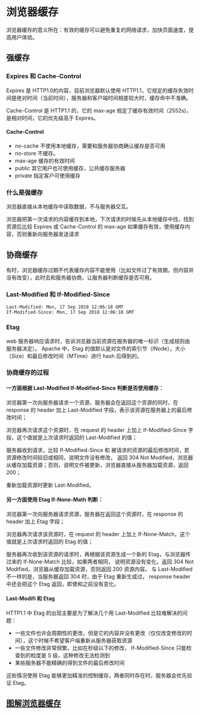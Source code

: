 # 浏览器缓存

浏览器缓存的意义所在：有效的缓存可以避免重复的网络请求，加快页面速度，提高用户体验。

## 强缓存

### Expires 和 Cache-Control

Expires 是 HTTP1.0的内容，目前浏览器默认使用 HTTP1.1，它规定的缓存失效时间是绝对时间（当前时间），服务器和客户端时间相差较大时，缓存命中不准确。

Cache-Control 是 HTTP1.1 的，它的 max-age 规定了缓存有效时间（2552s)，是相对时间，它的优先级高于 Expires。

#### Cache-Control

- no-cache 不使用本地缓存，需要和服务器协商确认缓存是否可用
- no-store 不缓存。
- max-age 缓存的有效时间
- public 其它用户也可使用缓存，公共缓存服务器
- private 指定客户可使用缓存

### 什么是强缓存

浏览器直接从本地缓存中读取数据，不与服务器交互。

浏览器把第一次请求的内容缓存到本地，下次请求的时候先从本地缓存中找，找到资源后比较 Expires 或 Cache-Control 的 max-age 如果缓存有效，使用缓存内容，否则重新向服务器发送请求

## 协商缓存

有时，浏览器缓存过期不代表缓存内容不能使用（比如文件过了有效期，但内容并没有改变），此时去和服务器协商，让服务器判断缓存是否可用。

### Last-Modified 和 If-Modified-Since

```
Last-Modified: Mon, 17 Sep 2018 12:06:18 GMT
If-Modified-Since: Mon, 17 Sep 2018 12:06:18 GMT
```

### Etag 

web 服务器响应请求时，告诉浏览器当前资源在服务器的唯一标识（生成规则由服务器决定）。
Apache 中，Etag 的值默认是对文件的索引节（INode），大小（Size）和最后修改时间（MTime）进行 hash 后得到的。

### 协商缓存的过程

#### 一方面根据 Last-Modified If-Modified-Since 判断是否使用缓存：

浏览器第一次向服务器请求一个资源，服务器会在返回这个资源的同时，在 response 的 header 加上 
Last-Modified 字段，表示该资源在服务器上的最后修改时间；

浏览器再次请求这个资源时，在 request 的 header 上加上 If-Modified-Since 字段，这个值就是上次请求时返回的
Last-Modified 的值；

服务器收到请求，比较 If-Modified-Since 和 被请求的资源的最后修改时间，若资源修改时间较旧或相同，说明文件没有修改，
返回 304 Not Modified，浏览器从缓存加载资源；否则，说明文件被更新，浏览器直接从服务器加载资源，返回 200；

重新加载资源时更新 Last-Modified。

#### 另一方面使用 Etag If-None-Math 判断：

浏览器第一次向服务器请求资源，服务器在返回这个资源时，在 response 的 header 加上 Etag 字段；

浏览器再次请求该资源时，在 request 的 header 上加上 If-None-Match，这个值就是上次请求时返回的 Etag 的值；

服务器再次收到该资源的请求时，再根据该资源生成一个新的 Etag，与浏览器传过来的 If-None-Match 比较，如果两者相同，
说明资源没有变化，返回 304 Not Modified，浏览器从缓存加载资源，否则返回 200 资源内容。
与 Last-Modified 不一样的是，当服务器返回 304 时，由于 Etag 重新生成过，
response header 中还会把这个 Etag 返回，即使和之前没有变化。

#### Last-Modifi 和 Etag

HTTP1.1 中 Etag 的出现主要是为了解决几个用 Last-Modified 比较难解决的问题：

- 一些文件也许会周期性的更改，但是它的内容并没有更改（仅仅改变修改的时间），这个时候不希望客户端重新从服务器获取资源
- 一些文件修改非常频繁，比如在秒级以下的修改， If-Modified-Since 只能检查到的粒度是 S 级，这种修改无法检测到
- 某些服务器不能精确的得到文件的最后修改时间

这些情况使用 Etag 能够更加精准的控制缓存，两者同时存在时，服务器会优先验证 Etag。

## [图解浏览器缓存](https://cloud.tencent.com/developer/article/1346293)